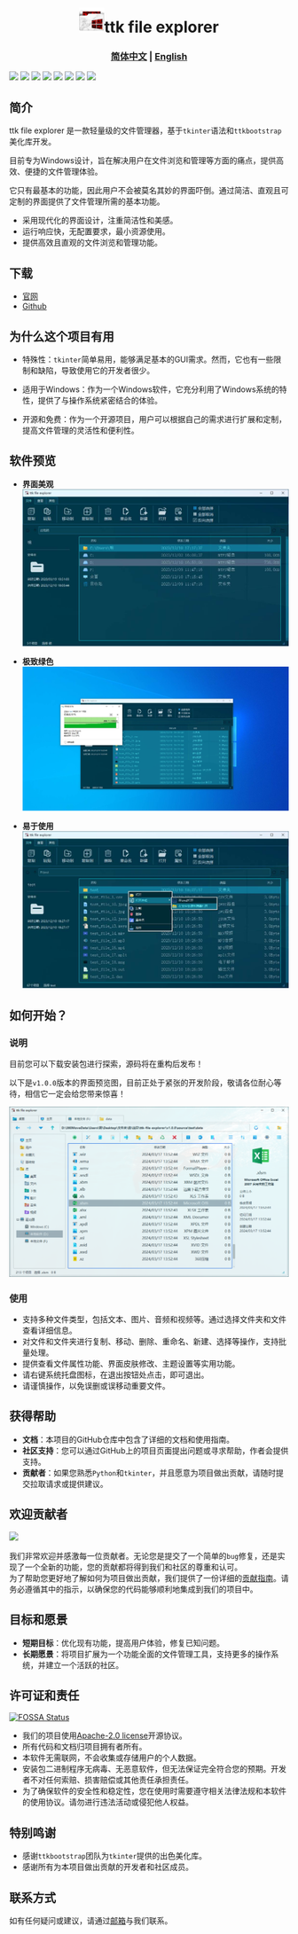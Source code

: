 <h1 align="center"><img src="images/icon.png" height=45>ttk file explorer</h1>

### <div align="center"><b><a href="README.md">简体中文</a> | <a href="README_EN.md">English</a></b></div>
[<img src="https://img.shields.io/github/stars/pyheight/ttk-file-explorer?style=social">](https://github.com/pyheight/ttk-file-explorer/stargazers)
[<img src="https://img.shields.io/github/forks/pyheight/ttk-file-explorer.svg?style=social">](https://github.com/pyheight/ttk-file-explorer/network/members)
[<img src="https://img.shields.io/github/release/pyheight/ttk-file-explorer.svg">](https://github.com/pyheight/ttk-file-explorer/releases)
[<img src="https://img.shields.io/github/license/pyheight/ttk-file-explorer.svg">](https://github.com/pyheight/ttk-file-explorer/blob/main/LICENSE)
[<img src="https://img.shields.io/github/last-commit/pyheight/ttk-file-explorer.svg?color=cyan">](https://github.com/pyheight/ttk-file-explorer/commits/main)
[<img src="https://img.shields.io/github/issues-pr/pyheight/ttk-file-explorer.svg?color=yellow">](https://github.com/pyheight/ttk-file-explorer/pulls)
[<img src="https://img.shields.io/github/issues/pyheight/ttk-file-explorer?color=yellow">](https://github.com/pyheight/ttk-file-explorer/issues)
[<img src="https://app.fossa.com/api/projects/git%2Bgithub.com%2Fpyheight%2Fttk-file-explorer.svg?type=shield">](https://app.fossa.com/projects/git%2Bgithub.com%2Fpyheight%2Fttk-file-explorer?ref=badge_shield)

## 简介  
ttk file explorer 是一款轻量级的文件管理器，基于`tkinter`语法和`ttkbootstrap`美化库开发。

目前专为Windows设计，旨在解决用户在文件浏览和管理等方面的痛点，提供高效、便捷的文件管理体验。

它只有最基本的功能，因此用户不会被莫名其妙的界面吓倒。通过简洁、直观且可定制的界面提供了文件管理所需的基本功能。
* 采用现代化的界面设计，注重简洁性和美感。
* 运行响应快，无配置要求，最小资源使用。
* 提供高效且直观的文件浏览和管理功能。

## 下载
* [官网](https://pyheight.github.io/ttk-file-explorer/)
* [Github](https://github.com/pyheight/ttk-file-explorer/releases/)

## 为什么这个项目有用
* 特殊性：`tkinter`简单易用，能够满足基本的GUI需求。然而，它也有一些限制和缺陷，导致使用它的开发者很少。
  
* 适用于Windows：作为一个Windows软件，它充分利用了Windows系统的特性，提供了与操作系统紧密结合的体验。  
  
* 开源和免费：作为一个开源项目，用户可以根据自己的需求进行扩展和定制，提高文件管理的灵活性和便利性。 
 
## 软件预览
- **界面美观**
![](./images/v0.3.0-beta/main.png)

- **极致绿色**
![](./images/v0.3.0-beta/del.png)

- **易于使用**
![](./images/v0.3.0-beta/menu_in.png)

## 如何开始？  
### 说明
目前您可以下载安装包进行探索，源码将在重构后发布！

以下是`v1.0.0`版本的界面预览图，目前正处于紧张的开发阶段，敬请各位耐心等待，相信它一定会给您带来惊喜！

![](./images/v1.0.0-test-interface.png)

### 使用  
* 支持多种文件类型，包括文本、图片、音频和视频等。通过选择文件夹和文件查看详细信息。
* 对文件和文件夹进行复制、移动、删除、重命名、新建、选择等操作，支持批量处理。
* 提供查看文件属性功能、界面皮肤修改、主题设置等实用功能。
* 请右键系统托盘图标，在退出按钮处点击，即可退出。
* 请谨慎操作，以免误删或误移动重要文件。
  
## 获得帮助  
* **文档**：本项目的GitHub仓库中包含了详细的文档和使用指南。  
* **社区支持**：您可以通过GitHub上的项目页面提出问题或寻求帮助，作者会提供支持。  
* **贡献者**：如果您熟悉`Python`和`tkinter`，并且愿意为项目做出贡献，请随时提交拉取请求或提供建议。  
  
## 欢迎贡献者  
<a href="https://github.com/pyheight/ttk-file-explorer/graphs/contributors">
  <img src="https://contrib.rocks/image?repo=pyheight/ttk-file-explorer" />
</a>

我们非常欢迎并感激每一位贡献者。无论您是提交了一个简单的`bug`修复，还是实现了一个全新的功能，您的贡献都将得到我们和社区的尊重和认可。  
为了帮助您更好地了解如何为项目做出贡献，我们提供了一份详细的[贡献指南](CONTRIBUTING.md)。请务必遵循其中的指示，以确保您的代码能够顺利地集成到我们的项目中。  
  
## 目标和愿景 
* **短期目标**：优化现有功能，提高用户体验，修复已知问题。  
* **长期愿景**：将项目扩展为一个功能全面的文件管理工具，支持更多的操作系统，并建立一个活跃的社区。  
  
## 许可证和责任  
[![FOSSA Status](https://app.fossa.com/api/projects/git%2Bgithub.com%2Fpyheight%2Fttk-file-explorer.svg?type=large&issueType=license)](https://app.fossa.com/projects/git%2Bgithub.com%2Fpyheight%2Fttk-file-explorer?ref=badge_large&issueType=license)
* 我们的项目使用[Apache-2.0 license](LICENSE)开源协议。
* 所有代码和文档归项目拥有者所有。
* 本软件无需联网，不会收集或存储用户的个人数据。
* 安装包二进制程序无病毒、无恶意软件，但无法保证完全符合您的预期。开发者不对任何索赔、损害赔偿或其他责任承担责任。
* 为了确保软件的安全性和稳定性，您在使用时需要遵守相关法律法规和本软件的使用协议。请勿进行违法活动或侵犯他人权益。

## 特别鸣谢  
* 感谢`ttkbootstrap`团队为`tkinter`提供的出色美化库。  
* 感谢所有为本项目做出贡献的开发者和社区成员。  
  
## 联系方式  
如有任何疑问或建议，请通过[邮箱](mailto:276581780@qq.com)与我们联系。
